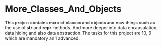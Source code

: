 # More_Classes_And_Objects

This project contains more of classes and objects and new things such as the use of __str__ and __repr__ methods. And more deeper into data encapsulation, data hiding and also data abstraction.
The tasks for this project are 10, 9 which are mandatory an 1 advanced.
